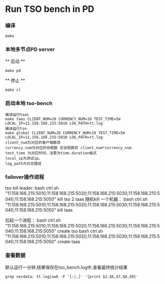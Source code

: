 # Run TSO bench in PD
### 编译
```
make
```

### 本地多节点PD server
** 启动 **
```
make pd
```

** 停止 **
```
make cl
```

### 启动本地 tso-bench
```
编译运行taas
make taas CLIENT_NUM=20 CURRENCY_NUM=10 TEST_TIME=5m LOCAL_IP=11.158.168.215:5010 LOG_PATH=tt.log
编译运行tso
make global CLIENT_NUM=20 CURRENCY_NUM=10 TEST_TIME=5m LOCAL_IP=11.158.168.215:5010 LOG_PATH=tt.log
client_num为对应的客户端数目
currency_num为对应的协程数 总协程数目 client_num*currency_num
test_time 为对应时间，注意为time.duration格式
local_ip为测试ip。
log_path为日志路径

```
### failover操作进程
tso kill leader:
bash ctrl.sh  "11.158.168.215:5010;11.158.168.215:5020;11.158.168.215:5030;11.158.168.215:5040;11.158.168.215:5050" kill tso
2 taas 随机kill 一个机器：
bash ctrl.sh  "11.158.168.215:5010;11.158.168.215:5020;11.158.168.215:5030;11.158.168.215:5040;11.158.168.215:5050" kill taas

拉起一个进程：
bash ctrl.sh  "11.158.168.215:5010;11.158.168.215:5020;11.158.168.215:5030;11.158.168.215:5040;11.158.168.215:5050" create tso
bash ctrl.sh  "11.158.168.215:5010;11.158.168.215:5020;11.158.168.215:5030;11.158.168.215:5040;11.158.168.215:5050" create taas

### 查看数据
默认运行一分钟,结果保存在tso_bench.log中,查看最终统计结果
```
grep secdata: tt.log|awk -F '[:|,]' '{print $2,$6,$7,$8,$9}'
```
